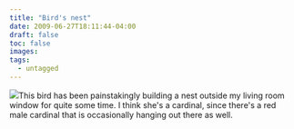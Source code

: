 ```yaml
---
title: "Bird's nest"
date: 2009-06-27T18:11:44-04:00
draft: false
toc: false
images:
tags:
  - untagged
---
```

[![][1]](http://www.home.loudermilk.org/gallery/v/misc/CIMG1427.JPG.html)This bird has been painstakingly building a nest outside my living room window for quite some time. I think she's a cardinal, since there's a red male cardinal that is occasionally hanging out there as well.

  [1]: https://imgprx.livejournal.net/0bdc3424065f1a61c19bba0a24f70ecc6ec67b42/kp6dxsd8Euxi3iGxAqucft35YvCvhev5U-ltF4Oxa0kNa3DAO8ak5yGEUpCfErw0QbephlJnmBSYnU7T5eLNJB6Vkd7r3OmMZQ8rhaJ5j40bhvi6Cn2lKJqmNOqWfL1R
